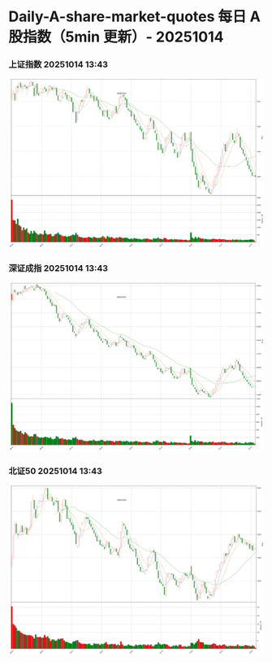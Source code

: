 
# Daily-A-share-market-quotes 每日 A 股指数（5min 更新）- 20251014

### 上证指数 20251014 13:43
![](./fig/2025/10/20251014-sh000001.png)

### 深证成指 20251014 13:43
![](./fig/2025/10/20251014-sz399001.png)

### 北证50 20251014 13:43
![](./fig/2025/10/20251014-bj899050.png)
